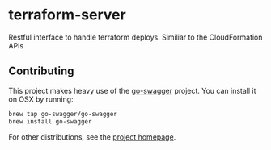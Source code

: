 # terraform-server
Restful interface to handle terraform deploys. Similiar to the CloudFormation APIs

## Contributing

This project makes heavy use of the [go-swagger](https://github.com/go-swagger/go-swagger) project. You can install it
on OSX by running:

```bash
brew tap go-swagger/go-swagger
brew install go-swagger
```

For other distributions, see the  [project homepage](https://github.com/go-swagger/go-swagger).

